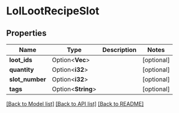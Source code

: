 # LolLootRecipeSlot

## Properties

Name | Type | Description | Notes
------------ | ------------- | ------------- | -------------
**loot_ids** | Option<**Vec<String>**> |  | [optional]
**quantity** | Option<**i32**> |  | [optional]
**slot_number** | Option<**i32**> |  | [optional]
**tags** | Option<**String**> |  | [optional]

[[Back to Model list]](../README.md#documentation-for-models) [[Back to API list]](../README.md#documentation-for-api-endpoints) [[Back to README]](../README.md)


